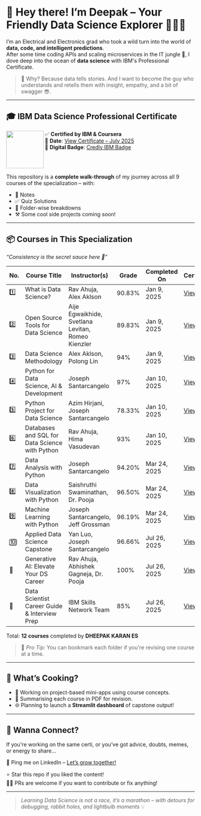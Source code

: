 # 👋 Hey there! I’m Deepak – Your Friendly Data Science Explorer 👨‍💻🚀

I’m an Electrical and Electronics grad who took a wild turn into the world of **data, code, and intelligent predictions**.  
After some time coding APIs and scaling microservices in the IT jungle 🌴, I dove deep into the ocean of **data science** with IBM's Professional Certificate.

> 🎯 Why? Because data tells stories. And I want to become the guy who understands and retells them with insight, empathy, and a bit of swagger 😎.

---

## 🎓 IBM Data Science Professional Certificate

<img src="https://images.credly.com/size/680x680/images/28944969-813a-43b9-944f-373f3b4a954c/Data_Science_Professiona_Certificate.png" width="100" align="left">

✅ **Certified by IBM & Coursera**  
📅 **Date**: [View Certificate – July 2025](https://www.coursera.org/account/accomplishments/professional-cert/2BQGKQ0CGIE7)  
🔗 **Digital Badge**: [Credly IBM Badge](https://www.credly.com/badges/2caa36f7-aaa9-4ea4-9a17-70c63ccabc6e/public_url)

<br clear="left" />

This repository is a **complete walk-through** of my journey across all 9 courses of the specialization – with:
- 🧠 Notes
- ✅ Quiz Solutions
- 📂 Folder-wise breakdowns
- ⚒️ Some cool side projects coming soon!

---

## 📦 Courses in This Specialization

_“Consistency is the secret sauce here 💯”_

| No. | Course Title | Instructor(s) | Grade | Completed On | Certificate | Folder |
|-----|--------------|---------------|-------|---------------|-------------|--------|
| 1️⃣ | What is Data Science? | Rav Ahuja, Alex Aklson | 90.83% | Jan 9, 2025 | [View](#) | [Link](https://github.com/your-username/repo-name/tree/main/01-What-is-Data-Science) |
| 2️⃣ | Open Source Tools for Data Science | Aije Egwaikhide, Svetlana Levitan, Romeo Kienzler | 89.83% | Jan 9, 2025 | [View](#) | [Link](https://github.com/your-username/repo-name/tree/main/02-Open-Source-Tools) |
| 3️⃣ | Data Science Methodology | Alex Aklson, Polong Lin | 94% | Jan 9, 2025 | [View](#) | [Link](https://github.com/your-username/repo-name/tree/main/03-Methodology) |
| 4️⃣ | Python for Data Science, AI & Development | Joseph Santarcangelo | 97% | Jan 10, 2025 | [View](#) | [Link](https://github.com/your-username/repo-name/tree/main/04-Python-for-Data-Science) |
| 5️⃣ | Python Project for Data Science | Azim Hirjani, Joseph Santarcangelo | 78.33% | Jan 10, 2025 | [View](#) | [Link](https://github.com/your-username/repo-name/tree/main/05-Python-Project) |
| 6️⃣ | Databases and SQL for Data Science with Python | Rav Ahuja, Hima Vasudevan | 93% | Jan 10, 2025 | [View](#) | [Link](https://github.com/your-username/repo-name/tree/main/06-SQL-Databases) |
| 7️⃣ | Data Analysis with Python | Joseph Santarcangelo | 94.20% | Mar 24, 2025 | [View](#) | [Link](https://github.com/your-username/repo-name/tree/main/07-Data-Analysis) |
| 8️⃣ | Data Visualization with Python | Saishruthi Swaminathan, Dr. Pooja | 96.50% | Mar 24, 2025 | [View](#) | [Link](https://github.com/your-username/repo-name/tree/main/08-Data-Visualization) |
| 9️⃣ | Machine Learning with Python | Joseph Santarcangelo, Jeff Grossman | 96.19% | Mar 24, 2025 | [View](#) | [Link](https://github.com/your-username/repo-name/tree/main/09-Machine-Learning) |
| 🔟 | Applied Data Science Capstone | Yan Luo, Joseph Santarcangelo | 96.66% | Jul 26, 2025 | [View](#) | [Link](https://github.com/your-username/repo-name/tree/main/10-Capstone) |
| 🔁 | Generative AI: Elevate Your DS Career | Rav Ahuja, Abhishek Gagneja, Dr. Pooja | 100% | Jul 26, 2025 | [View](#) | [Link](https://github.com/your-username/repo-name/tree/main/11-Generative-AI) |
| 🧭 | Data Scientist Career Guide & Interview Prep | IBM Skills Network Team | 85% | Jul 26, 2025 | [View](#) | [Link](https://github.com/your-username/repo-name/tree/main/12-Career-Guide) |

Total: **12 courses** completed by **DHEEPAK KARAN ES** 
> 📌 _Pro Tip:_ You can bookmark each folder if you're revising one course at a time.

---

## 🚧 What’s Cooking?

- 🎯 Working on project-based mini-apps using course concepts.
- 📝 Summarising each course in PDF for revision.
- 🌐 Planning to launch a **Streamlit dashboard** of capstone output!

---

## 💬 Wanna Connect?

If you're working on the same certi, or you’ve got advice, doubts, memes, or energy to share…

📩 Ping me on LinkedIn – [Let’s grow together!](https://www.linkedin.com/in/your-link)

⭐ Star this repo if you liked the content!  
🧑‍💻 PRs are welcome if you want to contribute or fix anything!

---

> _Learning Data Science is not a race, it’s a marathon – with detours for debugging, rabbit holes, and lightbulb moments_ 💡
